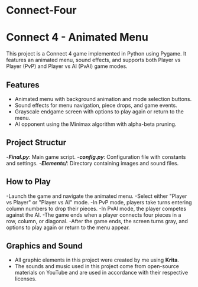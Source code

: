 # Connect-Four
# Connect 4 - Animated Menu

This project is a Connect 4 game implemented in Python using Pygame. It features an animated menu, sound effects, and supports both Player vs Player (PvP) and Player vs AI (PvAI) game modes.

## Features

- Animated menu with background animation and mode selection buttons.
- Sound effects for menu navigation, piece drops, and game events.
- Grayscale endgame screen with options to play again or return to the menu.
- AI opponent using the Minimax algorithm with alpha-beta pruning.

## Project Structur
-***Final.py***: Main game script.
-***config.py***: Configuration file with constants and settings.
-***Elements/***: Directory containing images and sound files.

## How to Play
-Launch the game and navigate the animated menu.
-Select either "Player vs Player" or "Player vs AI" mode.
-In PvP mode, players take turns entering column numbers to drop their pieces.
-In PvAI mode, the player competes against the AI.
-The game ends when a player connects four pieces in a row, column, or diagonal.
-After the game ends, the screen turns gray, and options to play again or return to the menu appear.

## Graphics and Sound  
- All graphic elements in this project were created by me using **Krita**.  
- The sounds and music used in this project come from open-source materials on YouTube and are used in accordance with their respective licenses.  
